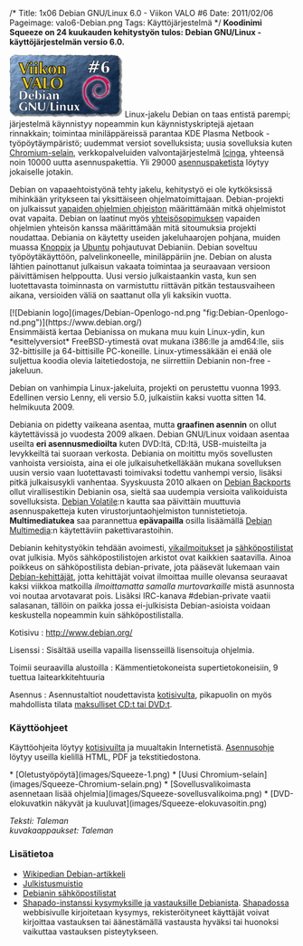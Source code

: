 /*
Title: 1x06 Debian GNU/Linux 6.0 - Viikon VALO #6
Date: 2011/02/06
Pageimage: valo6-Debian.png
Tags: Käyttöjärjestelmä
*/
**Koodinimi Squeeze on 24 kuukauden kehitystyön tulos: Debian GNU/Linux
-käyttöjärjestelmän versio 6.0.**

![](images/valo6-Debian.png "fig:Valo6-Debian.png") Linux-jakelu Debian on taas
entistä parempi; järjestelmä käynnistyy nopeammin kun käynnistyskriptejä
ajetaan rinnakkain; toimintaa miniläppäreissä parantaa KDE Plasma
Netbook -työpöytäympäristö; uudemmat versiot sovelluksista; uusia
sovelluksia kuten
[Chromium-selain](http://packages.debian.org/squeeze/chromium-browser),
verkkopalveluiden valvontajärjestelmä
[Icinga](http://packages.debian.org/squeeze/icinga), yhteensä noin 10000
uutta asennuspakettia. Yli 29000
[asennuspaketista](http://www.debian.org/distrib/packages) löytyy
jokaiselle jotakin.

Debian on vapaaehtoistyönä tehty jakelu, kehitystyö ei ole kytköksissä
mihinkään yritykseen tai yksittäiseen ohjelmatoimittajaan.
Debian-projekti on julkaissut [vapaiden ohjelmien
ohjeiston](http://fi.wikipedia.org/wiki/Debianin_vapaiden_ohjelmistojen_ohjeisto)
määrittämään mitkä ohjelmistot ovat vapaita. Debian on laatinut myös
[yhteisösopimuksen](http://www.debian.org/social_contract.fi.html)
vapaiden ohjelmien yhteisön kanssa määrittämään mitä sitoumuksia
projekti noudattaa. Debiania on käytetty useiden jakeluhaarojen pohjana,
muiden muassa [Knoppix](http://www.knopper.net/knoppix/) ja
[Ubuntu](http://ubuntu-fi.org/) pohjautuvat Debianiin. Debian soveltuu
työpöytäkäyttöön, palvelinkoneelle, miniläppäriin jne. Debian on alusta
lähtien painottanut julkaisun vakaata toimintaa ja seuraavaan versioon
päivittämisen helppoutta. Uusi versio julkaistaankin vasta, kun sen
luotettavasta toiminnasta on varmistuttu riittävän pitkän testausvaiheen
aikana, versioiden väliä on saattanut olla yli kaksikin vuotta.

<div class="leftimage" markdown="1">
[![Debianin logo](images/Debian-Openlogo-nd.png "fig:Debian-Openlogo-nd.png")](https://www.debian.org/)
</div>
Ensimmäistä
kertaa Debianissa on mukana muu kuin Linux-ydin, kun *esittelyversiot*
FreeBSD-ytimestä ovat mukana i386:lle ja amd64:lle, siis 32-bittisille
ja 64-bittisille PC-koneille. Linux-ytimessäkään ei enää ole suljettua
koodia olevia laitetiedostoja, ne siirrettiin Debianin non-free
-jakeluun.

Debian on vanhimpia Linux-jakeluita, projekti on perustettu vuonna 1993.
Edellinen versio Lenny, eli versio 5.0, julkaistiin kaksi vuotta sitten
14. helmikuuta 2009.

Debiania on pidetty vaikeana asentaa, mutta **graafinen asennin** on
ollut käytettävissä jo vuodesta 2009 alkaen. Debian GNU/Linux voidaan
asentaa useilta **eri asennusmedioilta** kuten DVD:ltä, CD:ltä,
USB-muisteilta ja levykkeiltä tai suoraan verkosta. Debiania on moitittu
myös sovellusten vanhoista versioista, aina ei ole julkaisuhetkelläkään
mukana sovelluksen uusin versio vaan luotettavasti toimivaksi todettu
vanhempi versio, lisäksi pitkä julkaisusykli vanhentaa. Syyskuusta 2010
alkaen on [Debian Backports](http://backports.debian.org/) ollut
virallisestikin Debianin osa, sieltä saa uudempia versioita
valikoiduista sovelluksista. [Debian
Volatile](http://www.debian.org/volatile/):n kautta saa päivittäin
muuttuvia asennuspaketteja kuten virustorjuntaohjelmiston
tunnistetietoja. **Multimediatukea** saa parannettua **epävapailla**
osilla lisäämällä [Debian Multimedia](http://debian-multimedia.org/):n
käytettäviin pakettivarastoihin.

Debianin kehitystyökin tehdään avoimesti,
[vikailmoitukset](http://www.debian.org/Bugs/) ja
[sähköpostilistat](http://lists.debian.org/) ovat julkisia. Myös
sähköpostilistojen arkistot ovat kaikkien saatavilla. Ainoa poikkeus on
sähköpostilista debian-private, jota pääsevät lukemaan vain
[Debian-kehittäjät](http://www.debian.org/devel/join/index.fi.html),
jotta kehittäjät voivat ilmoittaa muille olevansa seuraavat kaksi
viikkoa matkoilla *ilmoittamatta samalla murtovarkaille* mistä asunnosta
voi noutaa arvotavarat pois. Lisäksi IRC-kanava \#debian-private vaatii
salasanan, tällöin on paikka jossa ei-julkisista Debian-asioista voidaan
keskustella nopeammin kuin sähköpostilistalla.


Kotisivu
:   <http://www.debian.org/>

Lisenssi
:   Sisältää useilla vapailla lisensseillä lisensoituja ohjelmia.

Toimii seuraavilla alustoilla
:   Kämmentietokoneista supertietokoneisiin, 9 tuettua
    laitearkkitehtuuria

Asennus
:   Asennustaltiot noudettavista
    [kotisivulta](http://www.de.debian.org/CD/), pikapuolin on myös
    mahdollista tilata [maksulliset CD:t tai
    DVD:t](http://www.de.debian.org/CD/vendors/).

### Käyttöohjeet

Käyttöohjeita löytyy [kotisivuilta](http://www.debian.org/doc/) ja
muualtakin Internetistä.
[Asennusohje](http://www.debian.org/releases/stable/installmanual)
löytyy useilla kielillä HTML, PDF ja tekstitiedostona.

<div class="psgallery" markdown="1">
* [Oletustyöpöytä](images/Squeeze-1.png)
* [Uusi Chromium-selain](images/Squeeze-Chromium-selain.png)
* [Sovellusvalikoimasta asennetaan lisää ohjelmia](images/Squeeze-sovellusvalikoima.png)
* [DVD-elokuvatkin näkyvät ja kuuluvat](images/Squeeze-elokuvasoitin.png)
</div>

*Teksti: Taleman* <br />
*kuvakaappaukset: Taleman*

### Lisätietoa

-   [Wikipedian Debian-artikkeli](http://fi.wikipedia.org/wiki/Debian)
-   [Julkistusmuistio](http://www.debian.org/releases/stable/releasenotes)
-   [Debianin sähköpostilistat](http://lists.debian.org/)
-   [Shapado-instanssi kysymyksille ja vastauksille
    Debianista](http://ask.debian.net).
    [Shapadossa](http://en.wikipedia.org/wiki/Shapado) webbisivulle
    kirjoitetaan kysymys, rekisteröityneet käyttäjät voivat kirjoittaa
    vastauksen tai äänestämällä vastausta hyväksi tai huonoksi vaikuttaa
    vastauksen pisteytykseen.


